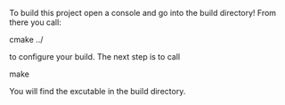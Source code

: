 To build this project open a console and go into the build directory!
From there you call:

  cmake ../
  
  
to configure your build. The next step is to call

  make
  
You will find the excutable in the build directory.
